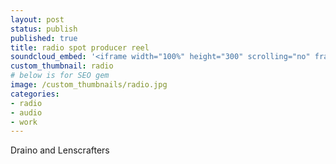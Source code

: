 ```yaml
---
layout: post
status: publish
published: true
title: radio spot producer reel
soundcloud_embed: '<iframe width="100%" height="300" scrolling="no" frameborder="no" allow="autoplay" src="https://w.soundcloud.com/player/?url=https%3A//api.soundcloud.com/playlists/838694792&color=%23222222&auto_play=false&hide_related=false&show_comments=true&show_user=true&show_reposts=false&show_teaser=true&visual=true"></iframe>'
custom_thumbnail: radio
# below is for SEO gem
image: /custom_thumbnails/radio.jpg
categories:
- radio
- audio
- work
---
```


Draino and Lenscrafters
